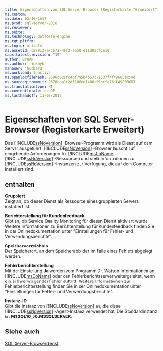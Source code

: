 ```yaml
---
title: Eigenschaften von SQL Server-Browser (Registerkarte "Erweitert") | Microsoft Docs
ms.custom: 
ms.date: 03/14/2017
ms.prod: sql-server-2016
ms.reviewer: 
ms.suite: 
ms.technology: database-engine
ms.tgt_pltfrm: 
ms.topic: article
ms.assetid: ba79137a-cb72-4bf3-a650-e11d02cfce10
caps.latest.revision: "19"
author: BYHAM
ms.author: rickbyh
manager: jhubbard
ms.workload: Inactive
ms.openlocfilehash: 8686d62afc4df795b4b57c71537f4f49685ec54d
ms.sourcegitcommit: 9678eba3c2d3100cef408c69bcfe76df49803d63
ms.translationtype: MT
ms.contentlocale: de-DE
ms.lasthandoff: 11/09/2017
---
```

# <a name="sql-server-browser-properties-advanced-tab"></a>Eigenschaften von SQL Server-Browser (Registerkarte Erweitert)
  Das [!INCLUDE[ssNoVersion](../../includes/ssnoversion-md.md)] -Browser-Programm wird als Dienst auf dem Server ausgeführt. [!INCLUDE[ssNoVersion](../../includes/ssnoversion-md.md)] -Browser lauscht auf eingehende Anforderungen für [!INCLUDE[msCoName](../../includes/msconame-md.md)] [!INCLUDE[ssNoVersion](../../includes/ssnoversion-md.md)] -Ressourcen und stellt Informationen zu [!INCLUDE[ssNoVersion](../../includes/ssnoversion-md.md)] -Instanzen zur Verfügung, die auf dem Computer installiert sind.  
  
## <a name="options"></a>enthalten  
 **Gruppiert**  
 Zeigt an, ob dieser Dienst als Ressource eines gruppierten Servers installiert ist.  
  
 **Berichterstellung für Kundenfeedback**  
 Gibt an, ob Service Quality Monitoring für diesen Dienst aktiviert wurde. Weitere Informationen zu Berichterstellung für Kundenfeedback finden Sie in der Onlinedokumentation unter "Einstellungen für Fehler- und Verwendungsberichte".  
  
 **Speicherverzeichnis**  
 Der Speicherort, an dem Speicherabbilder im Falle eines Fehlers abgelegt werden.  
  
 **Fehlerberichterstellung**  
 Mit der Einstellung **Ja** werden vom Programm Dr. Watson Informationen an [!INCLUDE[msCoName](../../includes/msconame-md.md)] oder den Fehlerberichtsserver weitergeleitet, wenn ein schwerwiegender Fehler auftritt. Weitere Informationen zur Fehlerberichterstellung finden Sie in der Onlinedokumentation unter "Einstellungen für Fehler- und Verwendungsberichte".  
  
 **Instanz-ID**  
 Gibt die Instanz von [!INCLUDE[ssNoVersion](../../includes/ssnoversion-md.md)] an, die diese [!INCLUDE[ssNoVersion](../../includes/ssnoversion-md.md)] -Agent-Instanz verwendet hat. Die Standardinstanz ist **MSSQL10_50.MSSQLSERVER**.  
  
## <a name="see-also"></a>Siehe auch  
 [SQL Server-Browserdienst](../../tools/configuration-manager/sql-server-browser-service.md)  
  
  
